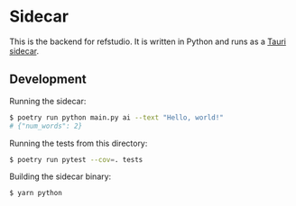 # Sidecar

This is the backend for refstudio. It is written in Python and runs as a [Tauri sidecar](https://tauri.app/v1/guides/building/sidecar/).


## Development

Running the sidecar:
```bash
$ poetry run python main.py ai --text "Hello, world!"
# {"num_words": 2}
```

Running the tests from this directory:
```bash
$ poetry run pytest --cov=. tests
```

Building the sidecar binary:
```bash
$ yarn python
```
